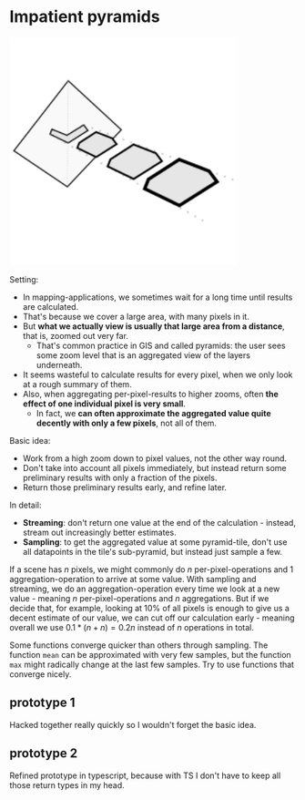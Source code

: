 # Impatient pyramids

<img width="400px" src="./logo.svg">

Setting:
- In mapping-applications, we sometimes wait for a long time until results are calculated.
- That's because we cover a large area, with many pixels in it.
- But **what we actually view is usually that large area from a distance**, that is, zoomed out very far.
    - That's common practice in GIS and called pyramids: the user sees some zoom level that is an aggregated view of the layers underneath.
- It seems wasteful to calculate results for every pixel, when we only look at a rough summary of them.
- Also, when aggregating per-pixel-results to higher zooms, often **the effect of one individual pixel is very small**.
    - In fact, we **can often approximate the aggregated value quite decently with only a few pixels**, not all of them.

Basic idea: 
- Work from a high zoom down to pixel values, not the other way round.
- Don't take into account all pixels immediately, but instead return some preliminary results with only a fraction of the pixels.
- Return those preliminary results early, and refine later.

In detail:
- **Streaming**: don't return one value at the end of the calculation - instead, stream out increasingly better estimates.
- **Sampling**: to get the aggregated value at some pyramid-tile, don't use all datapoints in the tile's sub-pyramid, but instead just sample a few.


If a scene has $n$ pixels, we might commonly do $n$ per-pixel-operations and 1 aggregation-operation to arrive at some value.
With sampling and streaming, we do an aggregation-operation every time we look at a new value - meaning $n$ per-pixel-operations and $n$ aggregations.
But if we decide that, for example, looking at 10% of all pixels is enough to give us a decent estimate of our value, we can cut off our calculation early - meaning overall we use $0.1 * (n + n) = 0.2n$ instead of $n$ operations in total.


Some functions converge quicker than others through sampling. The function `mean` can be approximated with very few samples, but the function `max` might radically change at the last few samples.
Try to use functions that converge nicely.

## prototype 1
Hacked together really quickly so I wouldn't forget the basic idea.


## prototype 2
Refined prototype in typescript, because with TS I don't have to keep all those return types in my head.
